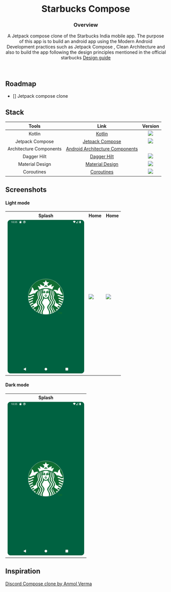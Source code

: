 <h1 align=center>Starbucks Compose</h1>

<h3 align=center>Overview</h3>
<p align=center>A Jetpack compose clone of the Starbucks India mobile app. The purpose of this app is to build an android app using the Modern Android Development practices such as Jetpack Compose , Clean Architecture and also to build the app following the design principles mentioned in the official starbucks <a href="https://creative.starbucks.com/">Design guide</a></p>

<br/>

## Roadmap

- [] Jetpack compose clone

## Stack

| Tools | Link | Version |
|     :---:      |   :---: | :---:|
| Kotlin | [Kotlin](https://kotlinlang.org) | <img src="https://img.shields.io/badge/Kotlin-1.7.0-blue" /> |
| Jetpack Compose | [Jetpack Compose](https://developer.android.com/jetpack/compose) | <img src="https://img.shields.io/badge/Jetpack%20Compose-1.2.0-brightgreen" /> |
| Architecture Components | [Android Architecture Components](https://developer.android.com/topic/libraries/architecture) |  |
| Dagger Hilt | [Dagger Hilt](https://developer.android.com/training/dependency-injection/hilt-android) | <img src="https://img.shields.io/badge/Dagger%20Hilt-2.43-red" /> |
| Material Design | [Material Design](https://developer.android.com/jetpack/androidx/releases/compose-material) | <img src="https://img.shields.io/badge/Compose%20Material-1.2.0-blue" /> |
| Coroutines | [Coroutines](https://kotlinlang.org/docs/coroutines-guide.html) | <img src="https://img.shields.io/badge/Coroutines%20-1.6.0-yellow" /> |

## Screenshots

#### Light mode

<table style="width:100%">
  <tr>
    <th>Splash</th>
    <th>Home</th>
    <th>Home</th>
  </tr>
  <tr>
    <td><img src = "art/images/splash.png" width=240/></td>
    <td><img src = "art/images/home.png" width=240/></td>
    <td><img src = "art/images/home-2.png" width=240/></td>
  </tr>
</table>

#### Dark mode

<table style="width:100%">
  <tr>
    <th>Splash</th>
  </tr>
  <tr>
    <td><img src = "art/images/splash.png" width=240/></td>
  </tr>
</table>

## Inspiration

[Discord Compose clone by Anmol Verma](https://github.com/Anmol92verma/DiscordJetpackCompose)